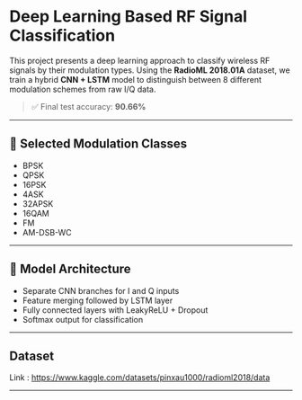 # Deep Learning Based RF Signal Classification

This project presents a deep learning approach to classify wireless RF signals by their modulation types. Using the **RadioML 2018.01A** dataset, we train a hybrid **CNN + LSTM** model to distinguish between 8 different modulation schemes from raw I/Q data.

> ✅ Final test accuracy: **90.66%**

---

## 📡 Selected Modulation Classes

- BPSK
- QPSK
- 16PSK
- 4ASK
- 32APSK
- 16QAM
- FM
- AM-DSB-WC

---

## 🧠 Model Architecture

- Separate CNN branches for I and Q inputs
- Feature merging followed by LSTM layer
- Fully connected layers with LeakyReLU + Dropout
- Softmax output for classification

---
## Dataset
Link : https://www.kaggle.com/datasets/pinxau1000/radioml2018/data

---

